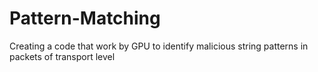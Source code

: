 # Pattern-Matching
Creating a code that work by GPU to identify malicious string patterns in packets of transport level 
